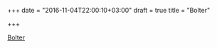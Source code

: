 +++
date = "2016-11-04T22:00:10+03:00"
draft = true
title = "Bolter"

+++

<p><a href="https://github.com/hasit/bolter">Bolter</a></p>
